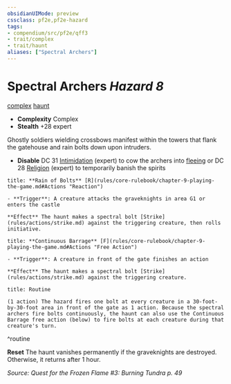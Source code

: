 ```yaml
---
obsidianUIMode: preview
cssclass: pf2e,pf2e-hazard
tags:
- compendium/src/pf2e/qff3
- trait/complex
- trait/haunt
aliases: ["Spectral Archers"]
---
```

# Spectral Archers *Hazard 8*  
[complex](complex.md "Complex Hazard Trait")  [haunt](haunt.md "Haunt Hazard Trait")  

- **Complexity** Complex
- **Stealth** +28 expert  

Ghostly soldiers wielding crossbows manifest within the towers that flank the gatehouse and rain bolts down upon intruders.

- **Disable** DC 31 [Intimidation](skills.md#Intimidation) (expert) to cow the archers into [fleeing](conditions.md#Fleeing) or DC 28 [Religion](skills.md#Religion) (expert) to temporarily banish the spirits  

```ad-embed-ability
title: **Rain of Bolts** [R](rules/core-rulebook/chapter-9-playing-the-game.md#Actions "Reaction")

- **Trigger**: A creature attacks the graveknights in area G1 or enters the castle

**Effect** The haunt makes a spectral bolt [Strike](rules/actions/strike.md) against the triggering creature, then rolls initiative.
```
```ad-embed-ability
title: **Continuous Barrage** [F](rules/core-rulebook/chapter-9-playing-the-game.md#Actions "Free Action")

- **Trigger**: A creature in front of the gate finishes an action

**Effect** The haunt makes a spectral bolt [Strike](rules/actions/strike.md) against the triggering creature.
```

```ad-pf2-summary
title: Routine

(1 action) The hazard fires one bolt at every creature in a 30-foot-by-30-foot area in front of the gate as 1 action. Because the spectral archers fire bolts continuously, the haunt can also use the Continuous Barrage free action (below) to fire bolts at each creature during that creature's turn.
```
^routine

**Reset** The haunt vanishes permanently if the graveknights are destroyed. Otherwise, it returns after 1 hour.  

*Source: Quest for the Frozen Flame #3: Burning Tundra p. 49*